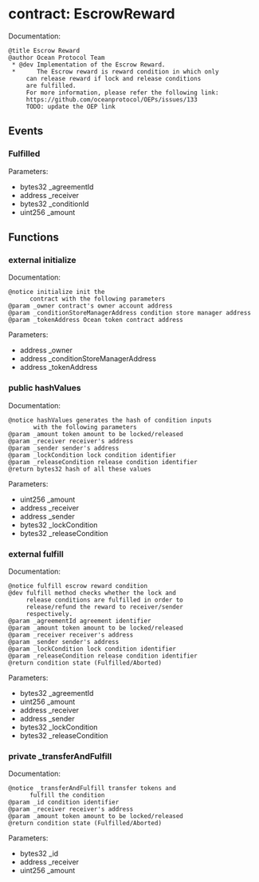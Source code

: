 
# contract: EscrowReward

Documentation:
```
@title Escrow Reward
@author Ocean Protocol Team
 * @dev Implementation of the Escrow Reward.
 *      The Escrow reward is reward condition in which only 
     can release reward if lock and release conditions
     are fulfilled.
     For more information, please refer the following link: 
     https://github.com/oceanprotocol/OEPs/issues/133
     TODO: update the OEP link 
```

## Events

###  Fulfilled
Parameters:
* bytes32 _agreementId
* address _receiver
* bytes32 _conditionId
* uint256 _amount

## Functions

### external initialize

Documentation:

```
@notice initialize init the 
      contract with the following parameters
@param _owner contract's owner account address
@param _conditionStoreManagerAddress condition store manager address
@param _tokenAddress Ocean token contract address
```
Parameters:
* address _owner
* address _conditionStoreManagerAddress
* address _tokenAddress

### public hashValues

Documentation:

```
@notice hashValues generates the hash of condition inputs 
       with the following parameters
@param _amount token amount to be locked/released
@param _receiver receiver's address
@param _sender sender's address
@param _lockCondition lock condition identifier
@param _releaseCondition release condition identifier
@return bytes32 hash of all these values 
```
Parameters:
* uint256 _amount
* address _receiver
* address _sender
* bytes32 _lockCondition
* bytes32 _releaseCondition

### external fulfill

Documentation:

```
@notice fulfill escrow reward condition
@dev fulfill method checks whether the lock and 
     release conditions are fulfilled in order to 
     release/refund the reward to receiver/sender 
     respectively.
@param _agreementId agreement identifier
@param _amount token amount to be locked/released
@param _receiver receiver's address
@param _sender sender's address
@param _lockCondition lock condition identifier
@param _releaseCondition release condition identifier
@return condition state (Fulfilled/Aborted)
```
Parameters:
* bytes32 _agreementId
* uint256 _amount
* address _receiver
* address _sender
* bytes32 _lockCondition
* bytes32 _releaseCondition

### private _transferAndFulfill

Documentation:

```
@notice _transferAndFulfill transfer tokens and 
      fulfill the condition
@param _id condition identifier
@param _receiver receiver's address
@param _amount token amount to be locked/released
@return condition state (Fulfilled/Aborted)
```
Parameters:
* bytes32 _id
* address _receiver
* uint256 _amount
